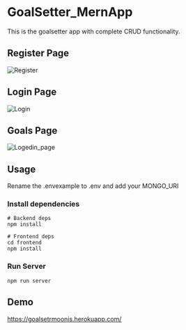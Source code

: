 # GoalSetter_MernApp
This is the goalsetter app with complete CRUD functionality. 
## Register Page
![Register](https://user-images.githubusercontent.com/56462325/170051786-d763d17b-0d87-4f1d-921b-7f6a153241b2.png)

## Login Page
![Login](https://user-images.githubusercontent.com/56462325/170052106-8bb91d6b-0e64-4048-84e5-6ffb3c7e3a6e.png)

## Goals Page
![Logedin_page](https://user-images.githubusercontent.com/56462325/170052355-3ac39ef6-d659-4e6f-b3ae-266caec14550.png)


## Usage
Rename the .envexample to .env and add your MONGO_URI
### Install dependencies
```
# Backend deps
npm install

# Frontend deps
cd frontend
npm install
```
### Run Server
```
npm run server
```
## Demo
https://goalsetrmoonis.herokuapp.com/
